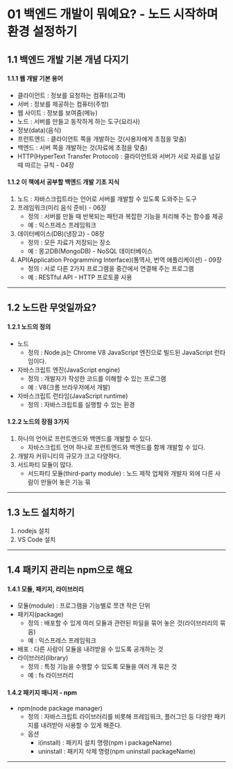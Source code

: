 # 01 백엔드 개발이 뭐예요? - 노드 시작하며 환경 설정하기

## 1.1 백엔드 개발 기본 개념 다지기

#### 1.1.1 웹 개발 기본 용어

- 클라이언트 : 정보를 요청하는 컴퓨터(고객)
- 서버 : 정보를 제공하는 컴퓨터(주방)
- 웹 사이트 : 정보를 보여줌(메뉴)
- 노드 : 서버를 만들고 동작하게 하는 도구(요리사)
- 정보(data)(음식)
- 프런트엔드 : 클라이언트 쪽을 개발하는 것(사용자에게 초점을 맞춤)
- 백엔드 : 서버 쪽을 개발하는 것(자료에 초점을 맞춤)
- HTTP(HyperText Transfer Protocol) : 클라이언트와 서버가 서로 자료를 넘길 때 따르는 규칙 - 04장

#### 1.1.2 이 책에서 공부할 백엔드 개발 기초 지식

1. 노드 : 자바스크립트라는 언어로 서버를 개발할 수 있도록 도와주는 도구
2. 프레임워크(미리 음식 준비) - 06장
   - 정의 : 서버를 만들 때 반복되는 패턴과 복잡한 기능을 처리해 주는 함수를 제공
   - 예 : 익스프레스 프레임워크
3. 데이터베이스(DB)(냉장고) - 08장
   - 정의 : 모든 자료가 저장되는 장소
   - 예 : 몽고DB(MongoDB) - NoSQL 데이터베이스
4. API(Application Programming Interface)(통역사, 번역 애플리케이션) - 09장
   - 정의 : 서로 다른 2가지 프로그램을 중간에서 연결해 주는 프로그램
   - 예 : RESTful API - HTTP 프로토콜 사용

<hr>

## 1.2 노드란 무엇일까요?

#### 1.2.1 노드의 정의

- 노드
  - 정의 : Node.js는 Chrome V8 JavaScript 엔진으로 빌드된 JavaScript 런타임이다.
- 자바스크립트 엔진(JavaScript engine)
  - 정의 : 개발자가 작성한 코드를 이해할 수 있는 프로그램
  - 예 : V8(크롬 브라우저에서 개발)
- 자바스크립트 런타임(JavaScript runtime)
  - 정의 : 자바스크립트를 실행할 수 있는 환경

#### 1.2.2 노드의 장점 3가지

1. 하나의 언어로 프런트엔드와 백엔드를 개발할 수 있다.
   - 자바스크립트 언어 하나로 프런트엔드와 백엔드를 함께 개발할 수 있다.
2. 개발자 커뮤니티의 규모가 크고 다양하다.
3. 서드파티 모듈이 많다.
   - 서드파티 모듈(third-party module) : 노드 제작 업체와 개발자 외에 다른 사람이 만들어 놓은 기능 묶

<hr>

## 1.3 노드 설치하기

1. nodejs 설치
2. VS Code 설치

<hr>

## 1.4 패키지 관리는 npm으로 해요

#### 1.4.1 모듈, 패키지, 라이브러리

- 모듈(module) : 프로그램을 기능별로 쪼갠 작은 단위
- 패키지(package)
  - 정의 : 배포할 수 있게 여러 모듈과 관련된 파일을 묶어 놓은 것(라이브러리의 묶음)
  - 예 : 익스프레스 프레임워크
- 배포 : 다른 사람이 모듈을 내려받을 수 있도록 공개하는 것
- 라이브러리(library)
  - 정의 : 특정 기능을 수행할 수 있도록 모듈을 여러 개 묶은 것
  - 예 : fs 라이브러리

#### 1.4.2 패키지 매니저 - npm

- npm(node package manager)
  - 정의 : 자바스크립트 라이브러리를 비롯해 프레임워크, 플러그인 등 다양한 패키지를 내려받아 사용할 수 있게 해준다.
  - 옵션
    - i(install) : 패키지 설치 명령(npm i packageName)
    - uninstall : 패키지 삭제 명령(npm uninstall packageName)

<hr>
